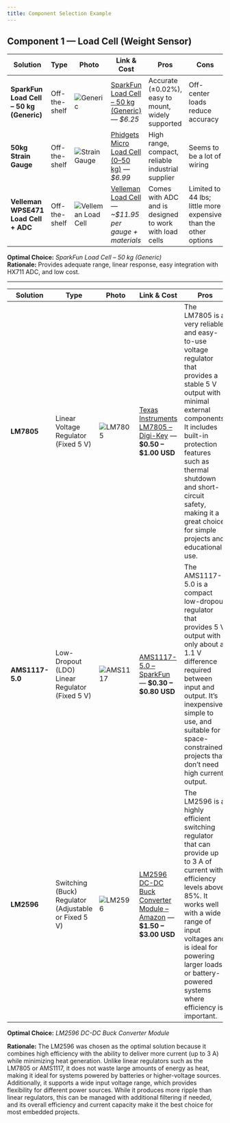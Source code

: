 ```yaml
---
title: Component Selection Example
---
```


## Component 1 — Load Cell (Weight Sensor)

| **Solution** | **Type** | **Photo** | **Link & Cost** | **Pros** | **Cons** |
|---------------|----------|------------|------------------|-----------|-----------|
| **SparkFun Load Cell – 50 kg (Generic)** | Off-the-shelf | ![Generic](https://www.sparkfun.com/media/catalog/product/cache/a793f13fd3d678cea13d28206895ba0c/1/0/10245-01a.jpg) | [SparkFun Load Cell – 50 kg (Generic)](https://www.sparkfun.com/products/14727](https://www.sparkfun.com/load-sensor-50kg-generic.html)) — *$6.25* | Accurate (±0.02%), easy to mount, widely supported | Off-center loads reduce accuracy |
| **50kg Strain Gauge** | Off-the-shelf | ![Strain Gauge](https://i.ebayimg.com/images/g/x~oAAOSw79Vm86qD/s-l1600.webp) | [Phidgets Micro Load Cell (0–50 kg)](https://www.ebay.com/itm/286077381781) — *$6.99* | High range, compact, reliable industrial supplier | Seems to be a lot of wiring |
| **Velleman WPSE471 Load Cell + ADC** | Off-the-shelf | ![Velleman Load Cell](https://mm.digikey.com/Volume0/opasdata/d220001/derivates/1/008/957/MFG_WPSE471_sml%28200x200%29.jpg) | [Velleman Load Cell](https://www.digikey.com/en/products/detail/velleman/WPSE471/25965862) — *~$11.95 per gauge + materials* | Comes with ADC and is designed to work with load cells | Limited to 44 lbs; little more expensive than the other options |

**Optimal Choice:** *SparkFun Load Cell – 50 kg (Generic)*  
**Rationale:** Provides adequate range, linear response, easy integration with HX711 ADC, and low cost.

---

| **Solution** | **Type** | **Photo** | **Link & Cost** | **Pros** | **Cons** |
|---------------|-----------|------------|------------------|-----------|-----------|
| **LM7805** | Linear Voltage Regulator (Fixed 5 V) | ![LM7805](https://mm.digikey.com/Volume0/opasdata/d220001/derivates/1/010/207/638/1N5229BFS_sml.jpg) | [Texas Instruments LM7805 – Digi-Key](https://www.digikey.com/en/products/detail/texas-instruments/LM7805CT-NOPB/458603) — **$0.50 – $1.00 USD** | The LM7805 is a very reliable and easy-to-use voltage regulator that provides a stable 5 V output with minimal external components. It includes built-in protection features such as thermal shutdown and short-circuit safety, making it a great choice for simple projects and educational use. | However, it is inefficient when the input voltage is much higher than 5 V, since the excess energy is dissipated as heat. It also typically requires a heatsink for high current applications and cannot supply more than about 1 A of current. |
| **AMS1117-5.0** | Low-Dropout (LDO) Linear Regulator (Fixed 5 V) | ![AMS1117](https://mm.digikey.com/Volume0/opasdata/d220001/derivates/1/003/227/499/MFG_5272_AMS1117-5.0_primary_sml%28200x200%29.jpg) | [AMS1117-5.0 – SparkFun](https://www.digikey.com/en/products/detail/evvo/AMS1117-5-0/24370130) — **$0.30 – $0.80 USD** | The AMS1117-5.0 is a compact low-dropout regulator that provides 5 V output with only about a 1.1 V difference required between input and output. It’s inexpensive, simple to use, and suitable for space-constrained projects that don’t need high current output. | Despite its small size, it suffers from poor heat dissipation and limited current handling (around 800 mA). It’s also not very efficient when used with higher input voltages, and can overheat if pushed too hard. |
| **LM2596** | Switching (Buck) Regulator (Adjustable or Fixed 5 V) | ![LM2596](https://ae-pic-a1.aliexpress-media.com/kf/S4237420470e643d7b8fcab566ea00cd1l/64x64.png_.avif) | [LM2596 DC-DC Buck Converter Module – Amazon](https://www.ti.com/lit/ds/symlink/lm2596.pdf) — **$1.50 – $3.00 USD** | The LM2596 is a highly efficient switching regulator that can provide up to 3 A of current with efficiency levels above 85%. It works well with a wide range of input voltages and is ideal for powering larger loads or battery-powered systems where efficiency is important. | On the downside, it produces more electrical noise than linear regulators, making it less suitable for sensitive analog circuits. It also requires more space and components, and its wiring is slightly more complex compared to simple linear regulators. |

**Optimal Choice:** *LM2596 DC-DC Buck Converter Module*

**Rationale:** The LM2596 was chosen as the optimal solution because it combines high efficiency with the ability to deliver more current (up to 3 A) while minimizing heat generation. Unlike linear regulators such as the LM7805 or AMS1117, it does not waste large amounts of energy as heat, making it ideal for systems powered by batteries or higher-voltage sources. Additionally, it supports a wide input voltage range, which provides flexibility for different power sources. While it produces more ripple than linear regulators, this can be managed with additional filtering if needed, and its overall efficiency and current capacity make it the best choice for most embedded projects.

